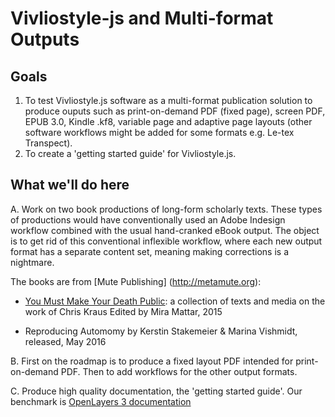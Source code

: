 # Vivliostyle-js and Multi-format Outputs

## Goals

1. To test Vivliostyle.js software as a multi-format publication solution to produce ouputs such as print-on-demand PDF (fixed page), screen PDF, EPUB 3.0, Kindle .kf8, variable page and adaptive page layouts (other software workflows might be added for some formats e.g. Le-tex Transpect).
2. To create a 'getting started guide' for Vivliostyle.js.

## What we'll do here

A. Work on two book productions of long-form scholarly texts. These types of productions would have conventionally used an Adobe Indesign workflow combined with the usual hand-cranked eBook output. The object is to get rid of this conventional inflexible workflow, where each new output format has a separate content set, meaning making corrections is a nightmare.

The books are from [Mute Publishing] (http://metamute.org):

  * [You Must Make Your Death Public](https://github.com/consortium/PoD_template/tree/master/original_base_resources/Chris_Kraus_indesign_files): a collection of texts and media on the work of Chris Kraus Edited by Mira Mattar, 2015

  * Reproducing Automomy by Kerstin Stakemeier & Marina Vishmidt, released, May 2016

B. First on the roadmap is to produce a fixed layout PDF intended for print-on-demand PDF. Then to add workflows for the other output formats.

C. Produce high quality documentation, the 'getting started guide'. Our benchmark is [OpenLayers 3 documentation](http://openlayers.org/en/v3.15.1/doc/)







